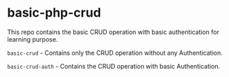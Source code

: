 # basic-php-crud
This repo contains the basic CRUD operation with basic authentication for learning purpose.

`basic-crud` - Contains only the CRUD operation without any Authentication.

`basic-crud-auth` - Contains the CRUD operation with basic Authentication.
